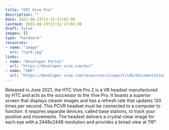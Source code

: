 ```yaml
---
title: "HTC Vive Pro"
description: ""
date: 2023-08-23T13:52:17+02:00
lastmod: 2023-08-23T13:52:17+02:00
draft: false
images: []
type: "hardware"
resources:
- name: "image"
  src: "card.jpg"
links:
- name: "Developer Portal"
  url: "https://developer.vive.com/eu/"
- name: "SDK"
  url: "https://developer.vive.com/resources/viveport/sdk/documentation/english/viveport-sdk/integration-viveport-sdk/"
---
```

Released in June 2021, the HTC Vive Pro 2 is a VR headset manufactured by HTC and acts as the successor to the Vive Pro. It boasts a superior screen that displays clearer images and has a refresh rate that updates 120 times per second. This PCVR headset must be connected to a computer to function. It requires separate devices, called base stations, to track your position and movements. The headset delivers a crystal-clear image for each eye with a 2448x2448 resolution and provides a broad view at 116°.